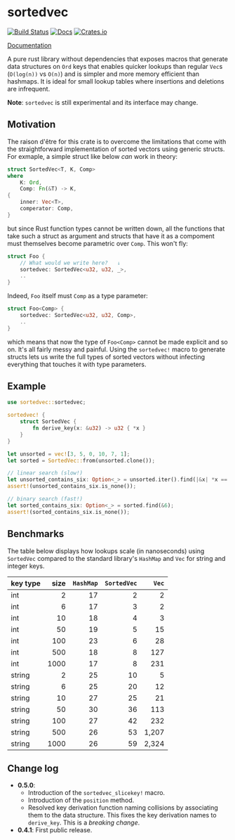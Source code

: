 # sortedvec

[![Build Status](https://dev.azure.com/marcusklaas/sortedvec/_apis/build/status/marcusklaas.sortedvec?branchName=master)](https://dev.azure.com/marcusklaas/sortedvec/_build/latest?definitionId=2&branchName=master)
[![Docs](https://docs.rs/sortedvec/badge.svg)](https://docs.rs/sortedvec)
[![Crates.io](https://img.shields.io/crates/v/sortedvec.svg?maxAge=2592000)](https://crates.io/crates/sortedvec)

[Documentation](https://docs.rs/sortedvec/)

A pure rust library without dependencies that exposes macros that generate data structures
on `Ord` keys that enables quicker lookups than regular `Vec`s (`O(log(n))` vs `O(n)`)
and is simpler and more memory efficient than hashmaps. It is ideal for small
lookup tables where insertions and deletions are infrequent.

**Note**: `sortedvec` is still experimental and its interface may change.

## Motivation

The raison d'être for this crate is to overcome the limitations that come with the
straightforward implementation of sorted vectors using generic structs. For exmaple, a
simple struct like below *can* work in theory:
```rust
struct SortedVec<T, K, Comp>
where
    K: Ord,
    Comp: Fn(&T) -> K,
{
    inner: Vec<T>,
    comperator: Comp,
}
```
but since Rust function types cannot be written down, all the functions that
take such a struct as argument and structs that have it as a compoment must themselves
become parametric over `Comp`. This won't fly:
```rust
struct Foo {
    // What would we write here?   ↓
    sortedvec: SortedVec<u32, u32, _>,
    ..
}
```
Indeed, `Foo` itself must `Comp` as a type parameter:
```rust
struct Foo<Comp> {
    sortedvec: SortedVec<u32, u32, Comp>,
    ..
}
```
which means that now the type of `Foo<Comp>` cannot be made explicit and so on. It's
all fairly messy and painful. Using the `sortedvec!` macro to generate structs lets
us write the full types of sorted vectors without infecting everything that touches it
with type parameters.

## Example

```rust
use sortedvec::sortedvec;

sortedvec! {
    struct SortedVec {
        fn derive_key(x: &u32) -> u32 { *x }
    }
}

let unsorted = vec![3, 5, 0, 10, 7, 1];
let sorted = SortedVec::from(unsorted.clone());

// linear search (slow!)
let unsorted_contains_six: Option<_> = unsorted.iter().find(|&x| *x == 6);
assert!(unsorted_contains_six.is_none());

// binary search (fast!)
let sorted_contains_six: Option<_> = sorted.find(&6);
assert!(sorted_contains_six.is_none());
```

## Benchmarks

The table below displays how lookups scale (in nanoseconds) using `SortedVec`
compared to the standard library's `HashMap` and `Vec` for string and integer keys.

| key type | size | `HashMap` | `SortedVec` | `Vec` |
|---|---:|---:|---:|---:|
| int | 2 | 17 | 2 | 2 |
| int | 6 | 17 | 3 | 2 |
| int | 10 | 18 | 4 | 3 |
| int | 50 | 19 | 5 | 15 |
| int | 100 | 23 | 6 | 28 |
| int | 500 | 18 | 8 | 127 |
| int |1000 | 17 | 8 | 231 |
| string | 2 | 25 | 10 | 5 |
| string | 6 | 25 | 20 | 12 |
| string | 10 | 27 | 25 | 21 |
| string | 50 | 30 | 36 | 113 |
| string | 100 | 27 | 42 | 232 |
| string | 500 | 26 | 53 | 1,207 |
| string |1000 | 26 | 59 | 2,324 |

## Change log

 - **0.5.0**:
   * Introduction of the `sortedvec_slicekey!` macro.
   * Introduction of the `position` method.
   * Resolved key derivation function naming collisions by associating them to the data structure.
     This fixes the key derivation names to `derive_key`. This is a *breaking change*.
 - **0.4.1**: First public release.

